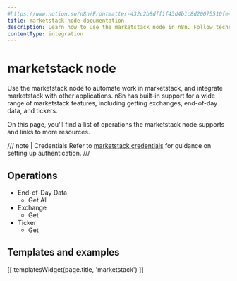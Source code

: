 ```yaml
---
#https://www.notion.so/n8n/Frontmatter-432c2b8dff1f43d4b1c8d20075510fe4
title: marketstack node documentation
description: Learn how to use the marketstack node in n8n. Follow technical documentation to integrate marketstack node into your workflows.
contentType: integration
---
```

<!-- marketstack is not a typo. The brand name is all lowercase, so we match it -->
# marketstack node

Use the marketstack node to automate work in marketstack, and integrate marketstack with other applications. n8n has built-in support for a wide range of marketstack features, including getting exchanges, end-of-day data, and tickers. 

On this page, you'll find a list of operations the marketstack node supports and links to more resources.

/// note | Credentials
Refer to [marketstack credentials](/integrations/builtin/credentials/marketstack/) for guidance on setting up authentication. 
///

## Operations

* End-of-Day Data
    * Get All
* Exchange
    * Get
* Ticker
    * Get

## Templates and examples

<!-- see https://www.notion.so/n8n/Pull-in-templates-for-the-integrations-pages-37c716837b804d30a33b47475f6e3780 -->
[[ templatesWidget(page.title, 'marketstack') ]]
